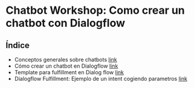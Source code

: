 

# Chatbot Workshop: Como crear un chatbot con Dialogflow 

## Índice
- Conceptos generales sobre chatbots [link](https://github.com/elena20ruiz/ChatbotWorkshop/blob/master/docs/Chatbots.md)
- Cómo crear un chatbot en Dialogflow [link](https://github.com/elena20ruiz/ChatbotWorkshop/blob/master/docs/Dialoflow.md)
- Template para fulfillment en Dialog flow [link](https://github.com/elena20ruiz/ChatbotWorkshop/blob/master/starter-kit/)
- Dialogflow Fulfillment: Ejemplo de un intent cogiendo parametros [link](https://github.com/elena20ruiz/ChatbotWorkshop/blob/master/chatbot-flights/final_index.js)

